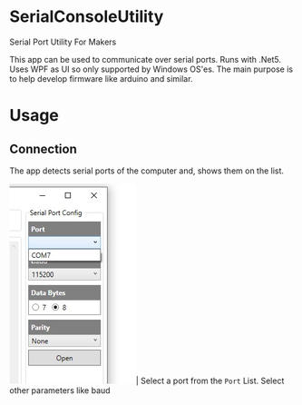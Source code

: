 # SerialConsoleUtility
Serial Port Utility For Makers

This app can be used to communicate over serial ports. Runs with .Net5. Uses WPF as UI so only supported by Windows OS'es. The main purpose is to help develop firmware like arduino and similar. 

# Usage
## Connection
The app detects serial ports of the computer and, shows them on the list.

![Connection](https://raw.githubusercontent.com/mgulsoy/SerialConsoleUtility/master/readme_content/connection.jpg)| Select a port from the `Port` List. Select other parameters like baud



